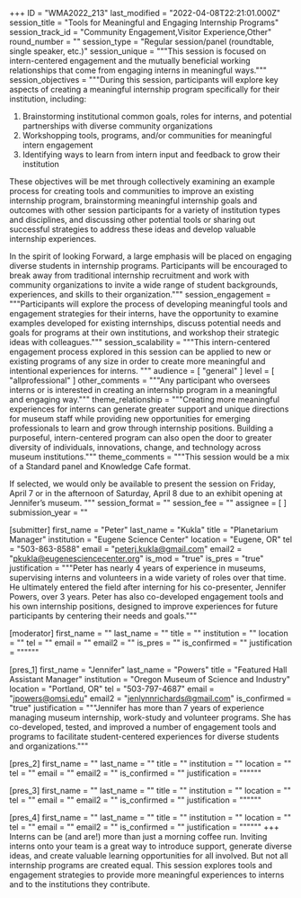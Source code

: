 +++
ID = "WMA2022_213"
last_modified = "2022-04-08T22:21:01.000Z"
session_title = "Tools for Meaningful and Engaging Internship Programs"
session_track_id = "Community Engagement,Visitor Experience,Other"
round_number = ""
session_type = "Regular session/panel (roundtable, single speaker, etc.)"
session_unique = """This session is focused on intern-centered engagement and the mutually beneficial working relationships that come from engaging interns in meaningful ways."""
session_objectives = """During this session, participants will explore key aspects of creating a meaningful internship program specifically for their institution, including: 
1. Brainstorming institutional common goals, roles for interns, and potential partnerships with diverse community organizations  
2. Workshopping tools, programs, and/or communities for meaningful intern engagement 
3. Identifying ways to learn from intern input and feedback to grow their institution

These objectives will be met through collectively examining an example process for creating tools and communities to improve an existing internship program, brainstorming meaningful internship goals and outcomes with other session participants for a variety of institution types and disciplines, and discussing other potential tools or sharing out successful strategies to address these ideas and develop valuable internship experiences.

In the spirit of looking Forward, a large emphasis will be placed on engaging diverse students in internship programs. Participants will be encouraged to break away from traditional internship recruitment and work with community organizations to invite a wide range of student backgrounds, experiences, and skills to their organization."""
session_engagement = """Participants will explore the process of developing meaningful tools and engagement strategies for their interns, have the opportunity to examine examples developed for existing internships, discuss potential needs and goals for programs at their own institutions, and workshop their strategic ideas with colleagues."""
session_scalability = """This intern-centered engagement process explored in this session can be applied to new or existing programs of any size in order to create more meaningful and intentional experiences for interns.
"""
audience = [ "general" ]
level = [ "allprofessional" ]
other_comments = """Any participant who oversees interns or is interested in creating an internship program in a meaningful and engaging way."""
theme_relationship = """Creating more meaningful experiences for interns can generate greater support and unique directions for museum staff while providing new opportunities for emerging professionals to learn and grow through internship positions. Building a purposeful, intern-centered program can also open the door to greater diversity of individuals, innovations, change, and technology across museum institutions."""
theme_comments = """This session would be a mix of a Standard panel and Knowledge Cafe format.

If selected, we would only be available to present the session on Friday, April 7 or in the afternoon of Saturday, April 8 due to an exhibit opening at Jennifer’s museum.
"""
session_format = ""
session_fee = ""
assignee = [  ]
submission_year = ""

[submitter]
first_name = "Peter"
last_name = "Kukla"
title = "Planetarium Manager"
institution = "Eugene Science Center"
location = "Eugene, OR"
tel = "503-863-8588"
email = "peterj.kukla@gmail.com"
email2 = "pkukla@eugenesciencecenter.org"
is_mod = "true"
is_pres = "true"
justification = """Peter has nearly 4 years of experience in museums, supervising interns and volunteers in a wide variety of roles over that time. He ultimately entered the field after interning for his co-presenter, Jennifer Powers, over 3 years. Peter has also co-developed engagement tools and his own internship positions, designed to improve experiences for future participants by centering their needs and goals."""

[moderator]
first_name = ""
last_name = ""
title = ""
institution = ""
location = ""
tel = ""
email = ""
email2 = ""
is_pres = ""
is_confirmed = ""
justification = """"""

[pres_1]
first_name = "Jennifer"
last_name = "Powers"
title = "Featured Hall Assistant Manager"
institution = "Oregon Museum of Science and Industry"
location = "Portland, OR"
tel = "503-797-4687"
email = "jpowers@omsi.edu"
email2 = "jenlynnrichards@gmail.com"
is_confirmed = "true"
justification = """Jennifer has more than 7 years of experience managing museum internship, work-study and volunteer programs. She has co-developed, tested, and improved a number of engagement tools and programs to facilitate student-centered experiences for diverse students and organizations."""

[pres_2]
first_name = ""
last_name = ""
title = ""
institution = ""
location = ""
tel = ""
email = ""
email2 = ""
is_confirmed = ""
justification = """"""

[pres_3]
first_name = ""
last_name = ""
title = ""
institution = ""
location = ""
tel = ""
email = ""
email2 = ""
is_confirmed = ""
justification = """"""

[pres_4]
first_name = ""
last_name = ""
title = ""
institution = ""
location = ""
tel = ""
email = ""
email2 = ""
is_confirmed = ""
justification = """"""
+++
Interns can be (and are!) more than just a morning coffee run. Inviting interns onto your team is a great way to introduce support, generate diverse ideas, and create valuable learning opportunities for all involved. But not all internship programs are created equal. This session explores tools and engagement strategies to provide more meaningful experiences to interns and to the institutions they contribute. 
